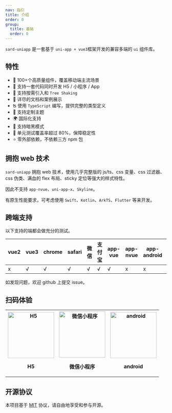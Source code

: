 ```yaml
---
nav: 指引
title: 介绍
order: 0
group:
  title: 基础
  order: 0
---
```


`sard-uniapp` 是一套基于 `uni-app + vue3`框架开发的兼容多端的 `ui` 组件库。

## 特性

- 🧩 100+个高质量组件，覆盖移动端主流场景
- 💪 支持一套代码同时开发 H5 / 小程序 / App
- 🌿 支持按需引入和 `Tree Shaking`
- 📖 详尽的文档和案例展示
- ʦ 使用 `TypeScript` 编写，提供完整的类型定义
- 🌈 支持定制主题
- 🌍 国际化支持
- 🌙 支持暗黑模式
- 🧪 单元测试覆盖率超过 80%，保障稳定性
- ⭐️ 零外部依赖，不依赖三方 npm 包

## 拥抱 web 技术

`sard-uniapp` 拥抱 web 技术，使用几乎完整版的 js/ts、css 变量、css 过滤器、css 伪类、满血的 flex 布局、sticky 定位等强大的样式特性。

因此不支持 `app-nvue`、`uni-app-x`、`Skyline`。

有原生性能要求，可考虑使用 `Swift`、`Kotlin`、`ArkTS`、`Flutter` 等来开发。

## 跨端支持

以下支持的端都会做充分的测试。

| vue2 | vue3 | chrome | safari | 微信 | 支付宝 | app-vue | app-nvue | app-android | app-ios | app-harmony |
| ---- | ---- | ------ | ------ | ---- | ------ | ------- | -------- | ----------- | ------- | ----------- |
| x    | √    | √      | √      | √    | √      | √       | x        | x           | x       | x           |

如发现问题，欢迎 github 上提交 issue。

## 扫码体验

<table align="center" width="100%">
  <tbody>
    <tr>
      <th>
        <div align="center">
          <img
            src="https://fastly.jsdelivr.net/npm/@sard/assets@latest/h5.png"
            alt="H5"
            width="144"
            height="144"
          />
        </div>
        <p align="center">H5</p>
      </th>
      <th>
        <div align="center">
          <img
            src="https://fastly.jsdelivr.net/npm/@sard/assets@latest/mp-weixin.jpg"
            alt="微信小程序"
            width="144"
            height="144"
          />
        </div>
        <p align="center">微信小程序</p>
      </th>
      <th>
        <div align="center">
          <img
            src="https://fastly.jsdelivr.net/npm/@sard/assets@latest/android.png"
            alt="android"
            width="144"
            height="144"
          />
        </div>
        <p align="center">android</p>
      </th>
    </tr> 
  </tbody>
</table>

## 开源协议

本项目基于 <a href="https://zh.wikipedia.org/wiki/MIT%E8%A8%B1%E5%8F%AF%E8%AD%89" target="_blank">MIT</a> 协议，请自由地享受和参与开源。
